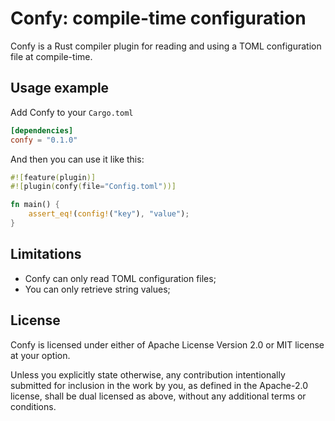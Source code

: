 # Confy: compile-time configuration

Confy is a Rust compiler plugin for reading and using a TOML configuration file
at compile-time.

## Usage example

Add Confy to your `Cargo.toml`
```toml
[dependencies]
confy = "0.1.0"
```

And then you can use it like this:
```rust
#![feature(plugin)]
#![plugin(confy(file="Config.toml"))]

fn main() {
    assert_eq!(config!("key"), "value");
}
```

## Limitations

- Confy can only read TOML configuration files;
- You can only retrieve string values;

## License

Confy is licensed under either of Apache License Version 2.0 or MIT license at
your option.

Unless you explicitly state otherwise, any contribution intentionally submitted
for inclusion in the work by you, as defined in the Apache-2.0 license, shall be
dual licensed as above, without any additional terms or conditions.
